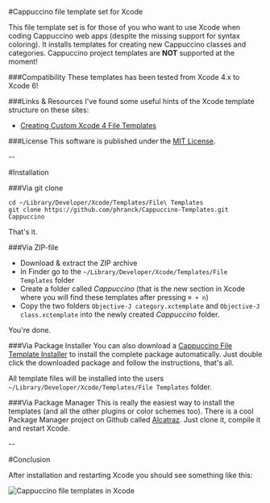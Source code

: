 #Cappuccino file template set for Xcode

This file template set is for those of you who want to use Xcode when coding Cappuccino web apps (despite the missing support for syntax coloring). It installs templates for creating new Cappuccino classes and categories. Cappuccino project templates are **NOT** supported at the moment!


###Compatibility
These templates has been tested from Xcode 4.x to Xcode 6!

###Links & Resources
I've found some useful hints of the Xcode template structure on these sites:

- [Creating Custom Xcode 4 File Templates](http://meandmark.com/blog/2011/11/creating-custom-xcode-4-file-templates/)

###License
This software is published under the [MIT License](http://cocoanaut.mit-license.org).

--

#Installation

###Via git clone

	cd ~/Library/Developer/Xcode/Templates/File\ Templates
	git clone https://github.com/phranck/Cappuccino-Templates.git Cappuccino

That's it.


###Via ZIP-file
- Download & extract the ZIP archive
- In Finder go to the `~/Library/Developer/Xcode/Templates/File Templates` folder
- Create a folder called *Cappuccino* (that is the new section in Xcode where you will find these templates after pressing `⌘ + n`)
- Copy the two folders `Objective-J category.xctemplate` and `Objective-J class.xctemplate` into the newly created *Cappuccino* folder.

You're done.


###Via Package Installer
You can also download a [Cappuccino File Template Installer](https://dl.dropboxusercontent.com/u/34133216/WebFiles/Github/Cappuccino%20File%20Templates%20For%20Xcode%20-%20v1.3.4.pkg.zip) to install the complete package automatically. Just double click the downloaded package and follow the instructions, that's all.

All template files will be installed into the users `~/Library/Developer/Xcode/Templates/File Templates` folder.


###Via Package Manager
This is really the easiest way to install the templates (and all the other plugins or color schemes too). There is a cool Package Manager project on Github called [Alcatraz](https://github.com/mneorr/Alcatraz). Just clone it, compile it and restart Xcode.

--

#Conclusion

After installation and restarting Xcode you should see something like this:

![Cappuccino file templates in Xcode](https://dl.dropboxusercontent.com/u/34133216/WebImages/Github/CappuccinoFileTemplatesForXcode.png)

